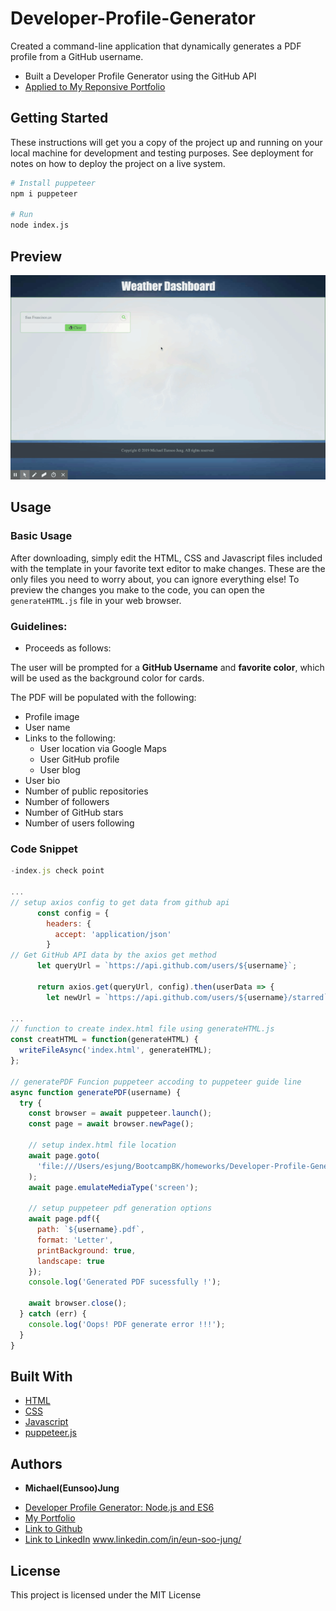 # Developer-Profile-Generator

Created a command-line application that dynamically generates a PDF profile from a GitHub username.

- Built a Developer Profile Generator using the GitHub API
- [Applied to My Reponsive Portfolio](https://eunsoojung.github.io/Unit-02-Responsive-Portfolio/portfolio.html)

## Getting Started

These instructions will get you a copy of the project up and running on your local machine for development and testing purposes. See deployment for notes on how to deploy the project on a live system.

```bash
# Install puppeteer
npm i puppeteer

# Run
node index.js
```

## Preview

[![Weather Dashboard](https://github.com/EunsooJung/Weather-Dashboard/blob/master/img/Weather%20Dashboard.gif?raw=true)](https://github.com/EunsooJung/Weather-Dashboard/blob/master/img/Weather%20Dashboard.gif)

## Usage

### Basic Usage

After downloading, simply edit the HTML, CSS and Javascript files included with the template in your favorite text editor to make changes. These are the only files you need to worry about, you can ignore everything else! To preview the changes you make to the code, you can open the `generateHTML.js` file in your web browser.

### Guidelines:

- Proceeds as follows:

The user will be prompted for a **GitHub Username** and **favorite color**, which will be used as the background color for cards.

The PDF will be populated with the following:

- Profile image
- User name
- Links to the following:
  - User location via Google Maps
  - User GitHub profile
  - User blog
- User bio
- Number of public repositories
- Number of followers
- Number of GitHub stars
- Number of users following

### Code Snippet

```javascript
-index.js check point

...
// setup axios config to get data from github api
      const config = {
        headers: {
          accept: 'application/json'
        }
// Get GitHub API data by the axios get method
      let queryUrl = `https://api.github.com/users/${username}`;

      return axios.get(queryUrl, config).then(userData => {
        let newUrl = `https://api.github.com/users/${username}/starred`;

...
// function to create index.html file using generateHTML.js
const creatHTML = function(generateHTML) {
  writeFileAsync('index.html', generateHTML);
};

// generatePDF Funcion puppeteer accoding to puppeteer guide line
async function generatePDF(username) {
  try {
    const browser = await puppeteer.launch();
    const page = await browser.newPage();

    // setup index.html file location
    await page.goto(
      'file:///Users/esjung/BootcampBK/homeworks/Developer-Profile-Generator/index.html'
    );
    await page.emulateMediaType('screen');

    // setup puppeteer pdf generation options
    await page.pdf({
      path: `${username}.pdf`,
      format: 'Letter',
      printBackground: true,
      landscape: true
    });
    console.log('Generated PDF sucessfully !');

    await browser.close();
  } catch (err) {
    console.log('Oops! PDF generate error !!!');
  }
}

```

## Built With

- [HTML](https://developer.mozilla.org/en-US/docs/Web/HTML)
- [CSS](https://developer.mozilla.org/en-US/docs/Web/CSS)
- [Javascript](https://developer.mozilla.org/en-US/docs/Web/JavaScript)
- [puppeteer.js](https://developers.google.com/web/tools/puppeteer)

## Authors

- **Michael(Eunsoo)Jung**

* [Developer Profile Generator: Node.js and ES6](https://eunsoojung.github.io/Developer-Profile-Generator/)
* [My Portfolio](https://eunsoojung.github.io/Unit-02-Responsive-Portfolio/portfolio.html)
* [Link to Github](https://github.com/)
* [Link to LinkedIn](www.linkedin.com/in/eun-soo-jung/) www.linkedin.com/in/eun-soo-jung/

## License

This project is licensed under the MIT License
